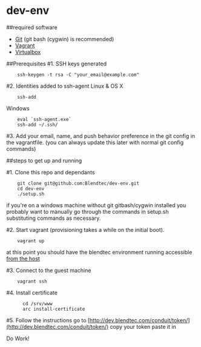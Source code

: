 dev-env
=======

##required software

*  [Git](http://git-scm.com/downloads) (git bash (cygwin) is recommended)
*  [Vagrant](http://downloads.vagrantup.com)
*  [Virtualbox](https://www.virtualbox.org/wiki/Downloads)

##Prerequisites
#1. SSH keys generated
```shell
    ssh-keygen -t rsa -C "your_email@example.com"
```
#2. Identities added to ssh-agent
Linux & OS X
```shell
    ssh-add
```
Windows
```shell
    eval `ssh-agent.exe`
    ssh-add ~/.ssh/
```
#3.  Add your email, name, and push behavior preference in the git config in the vagrantfile. (you can always update this later with normal git config commands)


##steps to get up and running

#1. Clone this repo and dependants
```shell
    git clone git@github.com:Blendtec/dev-env.git
    cd dev-env
    ./setup.sh
```
if you're on a windows machine without git gitbash/cygwin installed you probably want to manually
go through the commands in setup.sh substituting commands as necessary.

#2. Start vagrant (provisioning takes a while on the initial boot). 
```shell
    vagrant up
```
at this point you should have the blendtec environment running accessible [from the host](http://localhost:8081)

#3. Connect to the guest machine

```shell
    vagrant ssh
```

#4. Install certificate
```shell
      cd /srv/www
      arc install-certificate
```

#5. Follow the instructions
go to [http://dev.blendtec.com/conduit/token/](http://dev.blendtec.com/conduit/token/) copy your token
paste it in


Do Work!
